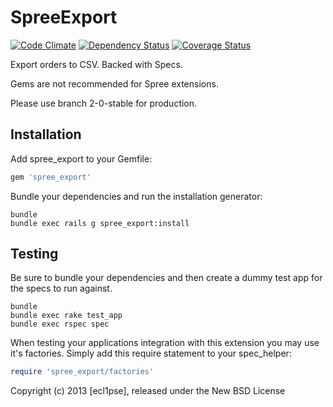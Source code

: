 SpreeExport
===========

[![Code Climate](https://codeclimate.com/github/ecl1pse/spree_flash_sales.png)](https://codeclimate.com/github/ecl1pse/spree_flash_sales)
[![Dependency Status](https://gemnasium.com/ecl1pse/spree_export.png)](https://gemnasium.com/ecl1pse/spree_export)
[![Coverage Status](https://coveralls.io/repos/ecl1pse/spree_export/badge.png)](https://coveralls.io/r/ecl1pse/spree_export)


Export orders to CSV. Backed with Specs.

Gems are not recommended for Spree extensions.

Please use branch 2-0-stable for production.

Installation
------------

Add spree_export to your Gemfile:

```ruby
gem 'spree_export'
```

Bundle your dependencies and run the installation generator:

```shell
bundle
bundle exec rails g spree_export:install
```

Testing
-------

Be sure to bundle your dependencies and then create a dummy test app for the specs to run against.

```shell
bundle
bundle exec rake test_app
bundle exec rspec spec
```

When testing your applications integration with this extension you may use it's factories.
Simply add this require statement to your spec_helper:

```ruby
require 'spree_export/factories'
```

Copyright (c) 2013 [ecl1pse], released under the New BSD License

